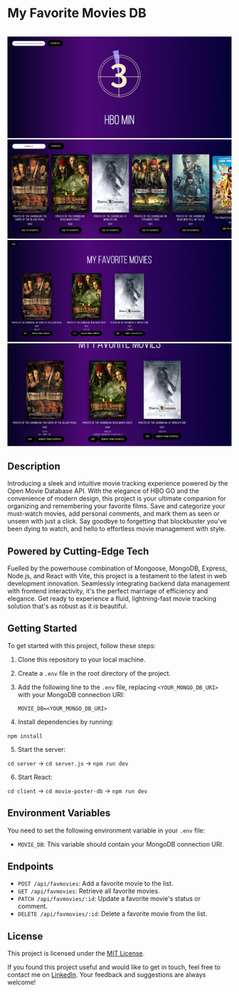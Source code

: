 # My Favorite Movies DB

<div>
  <br />
    <a href="https://github.com/igirb/my-fav-movies-db/blob/main/assets/moviedb_1.png">
      <img src="https://github.com/igirb/my-fav-movies-db/blob/main/assets/moviedb_1.png" alt="Project Banner">
    </a>
  <a href="https://github.com/igirb/my-fav-movies-db/blob/main/assets/moviedb_2.png">
      <img src="https://github.com/igirb/my-fav-movies-db/blob/main/assets/moviedb_2.png" alt="Project Banner">
    </a>
  <a href="https://github.com/igirb/my-fav-movies-db/blob/main/assets/moviedb_3.png">
      <img src="https://github.com/igirb/my-fav-movies-db/blob/main/assets/moviedb_3.png" alt="Project Banner">
    </a>
  <a href="https://github.com/igirb/my-fav-movies-db/blob/main/assets/moviedb_4.png">
      <img src="https://github.com/igirb/my-fav-movies-db/blob/main/assets/moviedb_4.png" alt="Project Banner">
    </a>
  <br />
  <div />

## Description

Introducing a sleek and intuitive movie tracking experience powered by the Open Movie Database API. With the elegance of HBO GO and the convenience of modern design, this project is your ultimate companion for organizing and remembering your favorite films. Save and categorize your must-watch movies, add personal comments, and mark them as seen or unseen with just a click. Say goodbye to forgetting that blockbuster you've been dying to watch, and hello to effortless movie management with style.

## Powered by Cutting-Edge Tech

Fuelled by the powerhouse combination of Mongoose, MongoDB, Express, Node.js, and React with Vite, this project is a testament to the latest in web development innovation. Seamlessly integrating backend data management with frontend interactivity, it's the perfect marriage of efficiency and elegance. Get ready to experience a fluid, lightning-fast movie tracking solution that's as robust as it is beautiful.

## Getting Started

To get started with this project, follow these steps:

1. Clone this repository to your local machine.
2. Create a `.env` file in the root directory of the project.
3. Add the following line to the `.env` file, replacing `<YOUR_MONGO_DB_URI>` with your MongoDB connection URI:

   ```plaintext
   MOVIE_DB=<YOUR_MONGO_DB_URI>
   
4. Install dependencies by running:

`npm install`

5. Start the server:

`cd server` -> `cd server.js` -> `npm run dev`

6. Start React:

`cd client` -> `cd movie-poster-db` -> `npm run dev`

## Environment Variables

You need to set the following environment variable in your `.env` file:

- `MOVIE_DB`: This variable should contain your MongoDB connection URI.

## Endpoints

- `POST /api/favmovies`: Add a favorite movie to the list.
- `GET /api/favmovies`: Retrieve all favorite movies.
- `PATCH /api/favmovies/:id`: Update a favorite movie's status or comment.
- `DELETE /api/favmovies/:id`: Delete a favorite movie from the list.

## License

This project is licensed under the [MIT License](https://opensource.org/licenses/MIT).

If you found this project useful and would like to get in touch, feel free to contact me on [LinkedIn](https://www.linkedin.com/in/igirb/). Your feedback and suggestions are always welcome!
